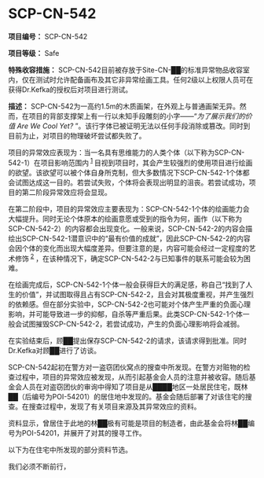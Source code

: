 # SCP-CN-542


**项目编号：** SCP-CN-542

**项目等级：** Safe

**特殊收容措施：** SCP-CN-542目前被存放于Site-CN-██的标准异常物品收容室内，仅在测试时允许配备画布及其它非异常绘画工具。任何2级以上权限人员可在获得Dr.Kefka的授权后对项目进行测试。

**描述：** SCP-CN-542为一高约1.5m的木质画架，在外观上与普通画架无异。然而，在项目的背部支撑架上有一行以未知手段雕刻的小字——“*为了展示我们的价值 Are We Cool Yet?* ”。该行字体已被证明无法以任何手段消除或篡改。同时到目前为止，对项目的物理破坏尝试都失败了。

项目的异常效应表现为：当一名具有思维能力的人类个体（以下称为SCP-CN-542-1）在项目影响范围内<sup class='footnoteref'>
 <a shape='rect' class='footnoteref' id='footnoteref-1' href='javascript:;' onclick='WIKIDOT.page.utils.scrollToReference(&apos;footnote-1&apos;)'>1</a>
</sup>目视到项目时，其会产生较强烈的使用项目进行绘画的欲望。该欲望可以被个体自身所克制，但大多数情况下SCP-CN-542-1个体都会试图达成这一目的。若尝试失败，个体将会表现出明显的沮丧。若尝试成功，项目的第二阶段异常效应将会显现。

在第二阶段中，项目的异常效应主要表现为：SCP-CN-542-1个体的绘画能力会大幅提升。同时无论个体原本的绘画意愿或受到的指令为何，画作（以下称为SCP-CN-542-2）的内容都会出现变化。一般来说，SCP-CN-542-2的内容会描绘出SCP-CN-542-1潜意识中的“最有价值的成就”，因此SCP-CN-542-2的内容会因个体的变化而出现大幅度差异。但要注意的是，内容可能会经过一定程度的艺术修饰<sup class='footnoteref'>
 <a shape='rect' class='footnoteref' id='footnoteref-2' href='javascript:;' onclick='WIKIDOT.page.utils.scrollToReference(&apos;footnote-2&apos;)'>2</a>
</sup>，在该种情况下，确定SCP-CN-542-2与已知事件的联系可能会较为困难。

在绘画完成后，SCP-CN-542-1个体一般会获得巨大的满足感，称自己“找到了人生的价值”，并试图取得且占有SCP-CN-542-2，且会对其极度重视，并产生强烈的依赖感。但在部分实验中，SCP-CN-542-2也可能对个体产生严重的负面心理影响，并可能导致进一步的抑郁，自杀等严重后果。此类SCP-CN-542-1个体一般会试图摧毁SCP-CN-542-2，若尝试成功，产生的负面心理影响将会减弱。


在实验结束后，顾██提出保存SCP-CN-542-2的请求，该请求得到批准。同时Dr.Kefka对顾██进行了访谈。


SCP-CN-542起初在警方对一盗窃团伙窝点的搜查中所发现。在警方对赃物的检查过程中，项目的异常效应被发现，从而引起基金会人员的注意并被收容。随后基金会人员在对盗窃团伙的审询中得知了项目是从████地区一处居民住宅，既林██（后编号为POI-54201）的居住地中发现的。基金会随后部署了对该住宅的搜查。在搜查过程中，发现了有关项目来源及其异常效应的资料。

资料显示，曾居住于此地的林██极有可能是项目的制造者，由此基金会将林██编号为POI-54201，并展开了对其的搜寻工作。

以下为在住宅中所发现的部分资料节选。




























我们必须不断前行，


